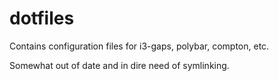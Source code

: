 # dotfiles

Contains configuration files for i3-gaps, polybar, compton, etc.

Somewhat out of date and in dire need of symlinking.
